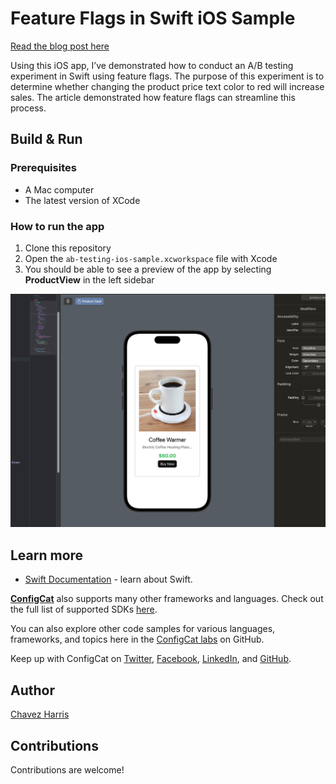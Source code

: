# Feature Flags in Swift iOS Sample

[Read the blog post here](https://configcat.com/blog/)

Using this iOS app, I’ve demonstrated how to conduct an A/B testing experiment in Swift using feature flags. The purpose of this experiment is to determine whether changing the product price text color to red will increase sales. The article demonstrated how feature flags can streamline this process.

## Build & Run

### Prerequisites

- A Mac computer
- The latest version of XCode

### How to run the app

1. Clone this repository
2. Open the `ab-testing-ios-sample.xcworkspace` file with Xcode
3. You should be able to see a preview of the app by selecting **ProductView** in the left sidebar

![Screenshot of sample app](./screenshot.png)

## Learn more

- [Swift Documentation](https://developer.apple.com/swift/) - learn about Swift.

[**ConfigCat**](https://configcat.com) also supports many other frameworks and languages. Check out the full list of supported SDKs [here](https://configcat.com/docs/sdk-reference/overview/).

You can also explore other code samples for various languages, frameworks, and topics here in the [ConfigCat labs](https://github.com/configcat-labs) on GitHub.

Keep up with ConfigCat on [Twitter](https://twitter.com/configcat), [Facebook](https://www.facebook.com/configcat), [LinkedIn](https://www.linkedin.com/company/configcat/), and [GitHub](https://github.com/configcat).

## Author

[Chavez Harris](https://github.com/codedbychavez)

## Contributions

Contributions are welcome!
